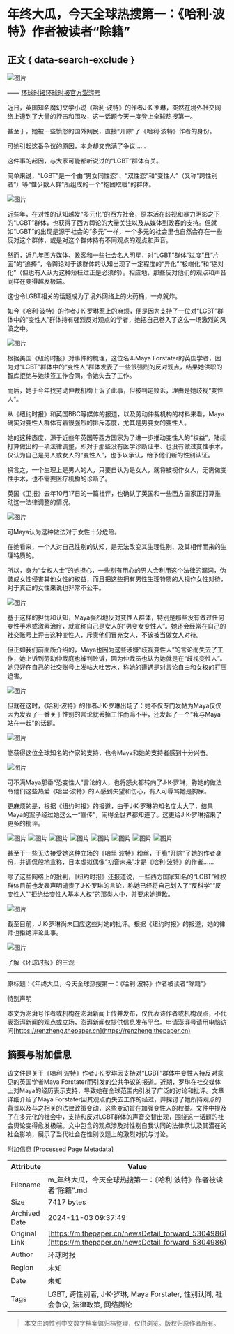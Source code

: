 # 年终大瓜，今天全球热搜第一：《哈利·波特》作者被读者“除籍”

## 正文 { data-search-exclude }


![图片](https://image.thepaper.cn/publish/interaction/image/4/529/672.jpg)

—— [环球时报环球时报官方澎湃号](https://m.thepaper.cn/user_interaction_4050672)

近日，英国知名魔幻文学小说《哈利·波特》的作者J·K·罗琳，突然在境外社交网络上遭到了大量的抨击和围攻，这一话题今天一度登上全球热搜第一。

甚至于，她被一些愤怒的国外网民，直接“开除”了《哈利·波特》作者的身份。

可她引起这番争议的原因，本身却又充满了争议……

这件事的起因，与大家可能都听说过的“LGBT”群体有关。

简单来说，“LGBT”是一个由“男女同性恋”、“双性恋”和“变性人”（又称“跨性别者”）等“性少数人群”所组成的一个“抱团取暖”的群体。

![图片](http://image.thepaper.cn/www/image/42/560/711.jpg)

近些年，在对性的认知越发“多元化”的西方社会，原本活在歧视和暴力阴影之下的“LGBT”群体，也获得了西方舆论的大量关注以及从媒体到政客的支持。但就如“LGBT”的出现是源于社会的“多元”一样，一个多元的社会里也自然会存在一些反对这个群体，或是对这个群体持有不同观点的观点和声音。

然而，近几年西方媒体、政客和一些社会名人明星，对“LGBT”群体“过度”且“片面”的“追捧”，令舆论对于该群体的认知出现了一定程度的“异化”“极端化”和“绝对化”（但也有人认为这种矫枉过正是必须的）。相应地，那些反对他们的观点和声音同样在变得越发极端。

这也令LGBT相关的话题成为了境外网络上的火药桶，一点就炸。

如今《哈利·波特》的作者J·K·罗琳惹上的麻烦，便是因为支持了一位对“LGBT”群体中的“变性人”群体持有强烈反对观点的学者，她把自己卷入了这么一场激烈的风波之中。

![图片](http://image.thepaper.cn/www/image/42/560/712.jpg)

根据美国《纽约时报》对事件的梳理，这位名叫Maya Forstater的英国学者，因为对“LGBT”群体中的“变性人”群体发表了一些很强烈的反对观点，结果她供职的智库拒绝与她续签工作合同，令她失去了工作。

而后，她于今年找劳动仲裁机构上诉了此事，但被判定败诉，理由是她歧视“变性人”。

从《纽约时报》和英国BBC等媒体的报道，以及劳动仲裁机构的材料来看，Maya确实对变性人群体有着很强烈的排斥态度，尤其是男变女的变性人。

她的这种态度，源于近些年英国等西方国家为了进一步推动变性人的“权益”，陆续打算做出的一项法律调整，即对于那些没有医学诊断证书、也没有做过变性手术，仅认为自己是男人或女人的“变性人”，也予以承认，给予他们新的性别认证。

换言之，一个生理上是男人的人，只要自认为是女人，就将被视作女人，无需做变性手术，也不需要医疗机构的诊断了。

英国《卫报》去年10月17日的一篇社评，也确认了英国和一些西方国家正打算推动这一法律调整的情况。

![图片](http://image.thepaper.cn/www/image/42/560/713.jpg)

可Maya认为这种做法对于女性十分危险。

在她看来，一个人对自己性别的认知，是无法改变其生理性别、及其相伴而来的生理特质的。

所以，身为“女权人士”的她担心，一些别有用心的男人会利用这个法律的漏洞，伪装成女性侵害其他女性的权益，而且把这些拥有男性生理特质的人视作女性对待，对于真正的女性来说也非常不公平。

![图片](http://image.thepaper.cn/www/image/42/560/714.jpg)

基于这样的担忧和认知，Maya强烈地反对变性人群体，特别是那些没有做过任何变性手术或激素治疗，就宣称自己是女人的“男变女变性人”。她还会经常在自己的社交账号上抨击这种变性人，斥责他们冒充女人，不该被当做女人对待。

但正如我们前面所介绍的，Maya也因为这些涉嫌“歧视变性人”的言论而失去了工作，她上诉到劳动仲裁庭也被判败诉，因为仲裁员也认为她就是在“歧视变性人”。她只好在自己的社交账号上发帖大吐苦水，称她的遭遇是对言论自由和女权的打压迫害。

![图片](http://image.thepaper.cn/www/image/42/560/716.jpg)

但就在这时，《哈利·波特》的作者J·K·罗琳出场了：她不仅专门发帖为Maya仅仅因为发表了一番关于性别的言论就丢掉工作而鸣不平，还发起了一个“我与Maya站在一起”的话题。

![图片](http://image.thepaper.cn/www/image/42/560/717.jpg)

能获得这位全球知名的作家的支持，也令Maya和她的支持者感到十分兴奋。

![图片](http://image.thepaper.cn/www/image/42/560/719.jpg)

可不满Maya那番“恐变性人”言论的人，也将怒火都转向了J·K·罗琳，称她的做法令他们这些热爱《哈里·波特》的人感到失望和伤心，有人可辱骂她是狗屎。

更麻烦的是，根据《纽约时报》的报道，由于J·K·罗琳的知名度太大了，结果Maya的案子经过她这么一“宣传”，闹得全世界都知道了。这更给J·K·罗琳招来了更多的批评。

![图片](http://image.thepaper.cn/www/image/42/560/720.jpg)
![图片](http://image.thepaper.cn/www/image/42/560/722.jpg)
![图片](http://image.thepaper.cn/www/image/42/560/724.jpg)
![图片](http://image.thepaper.cn/www.image.thepaper.cn/www/image/42/560/726.jpg)
![图片](http://image.thepaper.cn/www.image.thepaper.cn/www/image/42/560/728.jpg)
![图片](http://image.thepaper.cn/www.image.thepaper.cn/www/image/42/560/729.jpg)
![图片](http://image.thepaper.cn/www.image.thepaper.cn/www/image/42/560/731.jpg)
![图片](http://image.thepaper.cn/www.image.thepaper.cn/www/image/42/560/732.jpg)

甚至于一些无法接受她这种立场的《哈里·波特》粉丝，干脆“开除”了她的作者身份，并调侃般地宣称，日本虚拟偶像“初音未来”才是《哈利·波特》的作者……

除了这些网络上的批判，《纽约时报》还报道说，一些西方国家知名的“LGBT”维权群体目前也发表声明谴责了J·K·罗琳的言论，称她已经将自己划入了“反科学”“反变性人”“拒绝给变性人基本人权”的那类人中，并要求她道歉。

![图片](http://image.thepaper.cn/www.image.thepaper.cn/www/image/42/560/733.jpg)

截至目前，J·K·罗琳尚未回应这些对她的批评。根据《纽约时报》的报道，她的律师也拒绝评论此事。

![图片](http://image.thepaper.cn/www.image.thepaper.cn/www/image/42/560/734.gif)

了解《环球时报》的三观

----------------

原标题：《年终大瓜，今天全球热搜第一：《哈利·波特》作者被读者“除籍”》

特别声明

本文为澎湃号作者或机构在澎湃新闻上传并发布，仅代表该作者或机构观点，不代表澎湃新闻的观点或立场，澎湃新闻仅提供信息发布平台。申请澎湃号请用电脑访问[https://renzheng.thepaper.cn](https://renzheng.thepaper.cn)

## 摘要与附加信息

<!-- tcd_abstract -->
该文件是关于《哈利·波特》作者J·K·罗琳因支持对“LGBT”群体中变性人持反对意见的英国学者Maya Forstater而引发的公共争议的报道。近期，罗琳在社交媒体上对Maya的经历表示支持，导致她在全球范围内引发了广泛的讨论和批评。文章详细介绍了Maya Forstater因其观点而失去工作的经过，并探讨了她所持观点的背景以及与之相关的法律政策变动，这些变动旨在加强变性人的权益。文件中提及了在多元化的社会中，支持和反对LGBT群体的声音交替出现，围绕这一话题的社会舆论变得愈发极端。文中包含的观点涉及对性别自我认同的法律承认及其潜在的社会影响，展示了当代社会在性别议题上的激烈对抗与讨论。
<!-- tcd_abstract_end -->

附加信息 [Processed Page Metadata]

| Attribute       | Value                                  |
|-----------------|----------------------------------------|
| Filename        | m_年终大瓜，今天全球热搜第一：《哈利·波特》作者被读者“除籍”.md                             |
| Size            | 7417 bytes                           |
| Archived Date   | 2024-11-03 09:37:49                             |
| Original Link   | [https://m.thepaper.cn/newsDetail_forward_5304986](https://m.thepaper.cn/newsDetail_forward_5304986)                       |
| Author          | 环球时报                               |
| Region          | 未知                               |
| Date            | 未知                                 |
| Tags            | LGBT, 跨性别者, J·K·罗琳, Maya Forstater, 性别认同, 社会争议, 法律政策, 网络舆论                                 |
>
> 本文由跨性别中文数字档案馆归档整理，仅供浏览。版权归原作者所有。
>